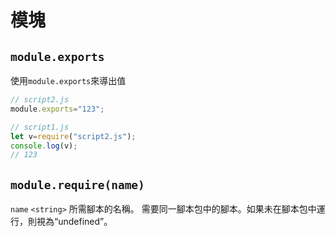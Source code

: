 # 模塊
## `module.exports`
使用`module.exports`來導出值
```javascript
// script2.js
module.exports="123";
```
```javascript
// script1.js
let v=require("script2.js");
console.log(v);
// 123
```

## `module.require(name)`
`name` `<string>` 所需腳本的名稱。
需要同一腳本包中的腳本。如果未在腳本包中運行，則視為“undefined”。

